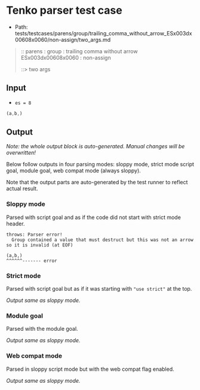 # Tenko parser test case

- Path: tests/testcases/parens/group/trailing_comma_without_arrow_ESx003dx00608x0060/non-assign/two_args.md

> :: parens : group : trailing comma without arrow ESx003dx00608x0060 : non-assign
>
> ::> two args

## Input

- `es = 8`

`````js
(a,b,)
`````

## Output

_Note: the whole output block is auto-generated. Manual changes will be overwritten!_

Below follow outputs in four parsing modes: sloppy mode, strict mode script goal, module goal, web compat mode (always sloppy).

Note that the output parts are auto-generated by the test runner to reflect actual result.

### Sloppy mode

Parsed with script goal and as if the code did not start with strict mode header.

`````
throws: Parser error!
  Group contained a value that must destruct but this was not an arrow so it is invalid (at EOF)

(a,b,)
^^^^^^------- error
`````

### Strict mode

Parsed with script goal but as if it was starting with `"use strict"` at the top.

_Output same as sloppy mode._

### Module goal

Parsed with the module goal.

_Output same as sloppy mode._

### Web compat mode

Parsed in sloppy script mode but with the web compat flag enabled.

_Output same as sloppy mode._
